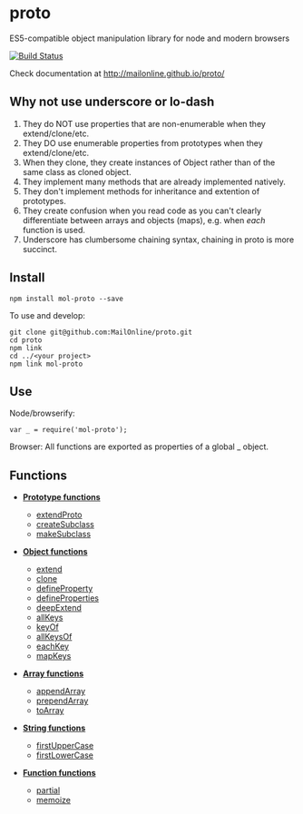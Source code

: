 proto
=====

ES5-compatible object manipulation library for node and modern browsers

[![Build Status](https://travis-ci.org/MailOnline/proto.png?branch=master)](https://travis-ci.org/MailOnline/proto)

Check documentation at http://mailonline.github.io/proto/


Why not use underscore or lo-dash
---------------------------------

1. They do NOT use properties that are non-enumerable when they extend/clone/etc.
2. They DO use enumerable properties from prototypes when they extend/clone/etc.
3. When they clone, they create instances of Object rather than of the same class as cloned object.
4. They implement many methods that are already implemented natively.
5. They don't implement methods for inheritance and extention of prototypes.
6. They create confusion when you read code as you can't clearly differentiate
between arrays and objects (maps), e.g. when _each_ function is used.
7. Underscore has clumbersome chaining syntax, chaining in proto is more succinct.


Install
-------

    npm install mol-proto --save

To use and develop:

    git clone git@github.com:MailOnline/proto.git
    cd proto
    npm link
    cd ../<your project>
    npm link mol-proto


Use
---

Node/browserify:

    var _ = require('mol-proto');
    
Browser: All functions are exported as properties of a global _ object.


Functions
---------

 * [__Prototype functions__](http://mailonline.github.io/proto/prototype.js.html)
   * [extendProto](http://mailonline.github.io/proto/prototype.js.html#extendProto)
   * [createSubclass](http://mailonline.github.io/proto/prototype.js.html#createSubclass)
   * [makeSubclass](http://mailonline.github.io/proto/prototype.js.html#makeSubclass)

 * [__Object functions__](http://mailonline.github.io/proto/object.js.html)
   * [extend](http://mailonline.github.io/proto/object.js.html#extend)
   * [clone](http://mailonline.github.io/proto/object.js.html#clone)
   * [defineProperty](http://mailonline.github.io/proto/object.js.html#defineProperty)
   * [defineProperties](http://mailonline.github.io/proto/object.js.html#defineProperties)
   * [deepExtend](http://mailonline.github.io/proto/object.js.html#deepExtend)
   * [allKeys](http://mailonline.github.io/proto/object.js.html#allKeys)
   * [keyOf](http://mailonline.github.io/proto/object.js.html#keyOf)
   * [allKeysOf](http://mailonline.github.io/proto/object.js.html#allKeysOf)
   * [eachKey](http://mailonline.github.io/proto/object.js.html#eachKey)
   * [mapKeys](http://mailonline.github.io/proto/object.js.html#mapKeys)

 * [__Array functions__](http://mailonline.github.io/proto/array.js.html)
   * [appendArray](http://mailonline.github.io/proto/array.js.html#appendArray)
   * [prependArray](http://mailonline.github.io/proto/array.js.html#prependArray)
   * [toArray](http://mailonline.github.io/proto/array.js.html#toArray)

 * [__String functions__](http://mailonline.github.io/proto/string.js.html)
   * [firstUpperCase](http://mailonline.github.io/proto/string.js.html#firstUpperCase)
   * [firstLowerCase](http://mailonline.github.io/proto/string.js.html#firstLowerCase)

 * [__Function functions__](http://mailonline.github.io/proto/function.js.html)
   * [partial](http://mailonline.github.io/proto/function.js.html#partial)
   * [memoize](http://mailonline.github.io/proto/function.js.html#memoize)
